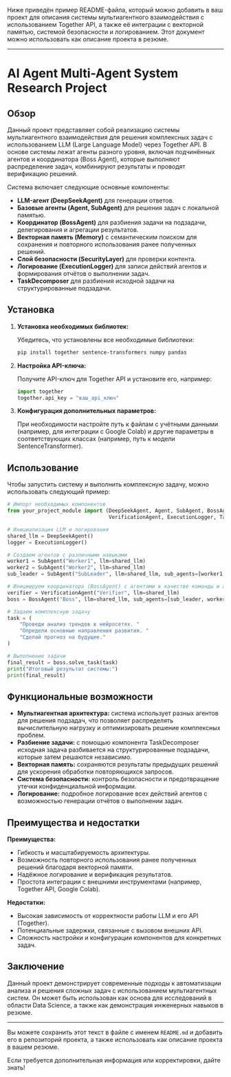 Ниже приведён пример README-файла, который можно добавить в ваш проект для описания системы мультиагентного взаимодействия с использованием Together API, а также её интеграции с векторной памятью, системой безопасности и логированием. Этот документ можно использовать как описание проекта в резюме.

---

# AI Agent Multi-Agent System Research Project

## Обзор

Данный проект представляет собой реализацию системы мультиагентного взаимодействия для решения комплексных задач с использованием LLM (Large Language Model) через Together API. В основе системы лежат агенты разного уровня, включая подчинённых агентов и координатора (Boss Agent), которые выполняют распределение задач, комбинируют результаты и проводят верификацию решений.

Система включает следующие основные компоненты:
- **LLM-агент (DeepSeekAgent)** для генерации ответов.
- **Базовые агенты (Agent, SubAgent)** для решения задач с локальной памятью.
- **Координатор (BossAgent)** для разбиения задачи на подзадачи, делегирования и агрегации результатов.
- **Векторная память (Memory)** с семантическим поиском для сохранения и повторного использования ранее полученных решений.
- **Слой безопасности (SecurityLayer)** для проверки контента.
- **Логирование (ExecutionLogger)** для записи действий агентов и формирования отчётов о выполнении задач.
- **TaskDecomposer** для разбиения исходной задачи на структурированные подзадачи.

## Установка

1. **Установка необходимых библиотек:**

   Убедитесь, что установлены все необходимые библиотеки:

   ```bash
   pip install together sentence-transformers numpy pandas
   ```

2. **Настройка API-ключа:**

   Получите API-ключ для Together API и установите его, например:

   ```python
   import together
   together.api_key = "ваш_api_ключ"
   ```

3. **Конфигурация дополнительных параметров:**

   При необходимости настройте путь к файлам с учётными данными (например, для интеграции с Google Colab) и другие параметры в соответствующих классах (например, путь к модели SentenceTransformer).

## Использование

Чтобы запустить систему и выполнить комплексную задачу, можно использовать следующий пример:

```python
# Импорт необходимых компонентов
from your_project_module import (DeepSeekAgent, Agent, SubAgent, BossAgent, 
                                 VerificationAgent, ExecutionLogger, TaskDecomposer)

# Инициализация LLM и логирования
shared_llm = DeepSeekAgent()
logger = ExecutionLogger()

# Создаем агентов с различными навыками
worker1 = SubAgent("Worker1", llm=shared_llm)
worker2 = SubAgent("Worker2", llm=shared_llm)
sub_leader = SubAgent("SubLeader", llm=shared_llm, sub_agents=[worker1, worker2])

# Инициируем координатора (BossAgent) с агентами в качестве команды и агентом верификации
verifier = VerificationAgent("Verifier", llm=shared_llm)
boss = BossAgent("Boss", llm=shared_llm, sub_agents=[sub_leader, worker1, worker2], verifier=verifier)

# Задаем комплексную задачу
task = (
    "Проведи анализ трендов в нейросетях. "
    "Определи основные направления развития. "
    "Сделай прогноз на будущее."
)

# Выполнение задачи
final_result = boss.solve_task(task)
print("Итоговый результат системы:")
print(final_result)
```

## Функциональные возможности

- **Мультиагентная архитектура:** система использует разных агентов для решения подзадач, что позволяет распределять вычислительную нагрузку и оптимизировать решение комплексных проблем.
- **Разбиение задачи:** с помощью компонента TaskDecomposer исходная задача разбивается на структурированные подзадачи, которые затем решаются независимо.
- **Векторная память:** сохраняются результаты предыдущих решений для ускорения обработки повторяющихся запросов.
- **Система безопасности:** контроль безопасности и предотвращение утечки конфиденциальной информации.
- **Логирование:** подробное логирование всех действий агентов с возможностью генерации отчётов о выполнении задач.

## Преимущества и недостатки

**Преимущества:**
- Гибкость и масштабируемость архитектуры.
- Возможность повторного использования ранее полученных решений благодаря векторной памяти.
- Надёжное логирование и верификация результатов.
- Простота интеграции с внешними инструментами (например, Together API, Google Colab).

**Недостатки:**
- Высокая зависимость от корректности работы LLM и его API (Together).
- Потенциальные задержки, связанные с вызовом внешних API.
- Сложность настройки и конфигурации компонентов для конкретных задач.

## Заключение

Данный проект демонстрирует современные подходы к автоматизации анализа и решения сложных задач с использованием мультиагентных систем. Он может быть использован как основа для исследований в области Data Science, а также как демонстрация инженерных навыков в резюме.

---

Вы можете сохранить этот текст в файле с именем `README.md` и добавить его в репозиторий проекта, а также использовать как описание проекта в вашем резюме.

Если требуется дополнительная информация или корректировки, дайте знать!
